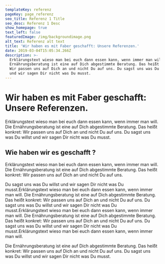```yaml
---
templateKey: referenz
pageKey: page_referenz
seo_title: Referenz 1 Title
seo_desc: Referenz 1 Desc
show_homepage: true
text_left: false
featuredImage: /img/backgroundimage.png
alt_text: Referenz alt text
title: 'Wir haben es mit Faber geschafft: Unsere Referenzen.'
date: 2019-03-04T15:05:34.266Z
description: >-
  Erklärungstext wieso man bei euch dann essen kann, wenn immer man will. Die
  Ernährungsberatung ist eine auf Dich abgestimmte Beratung. Das heißt konkret:
  Wir passen uns auf Dich an und nicht Du auf uns. Du sagst uns was Du willst
  und wir sagen Dir nicht was Du musst.
---
```

# Wir haben es mit Faber geschafft: Unsere Referenzen.

Erklärungstext wieso man bei euch dann essen kann, wenn immer man will. Die Ernährungsberatung ist eine auf Dich abgestimmte Beratung. Das heißt konkret: Wir passen uns auf Dich an und nicht Du auf uns. Du sagst uns was Du willst und wir sagen Dir nicht was Du musst.

## Wie haben wir es geschafft ?

Erklärungstext wieso man bei euch dann essen kann, wenn immer man will. Die Ernährungsberatung ist eine auf Dich abgestimmte Beratung. Das heißt konkret: Wir passen uns auf Dich an und nicht Du auf uns. 

Du sagst uns was Du willst und wir sagen Dir nicht was Du musst.Erklärungstext wieso man bei euch dann essen kann, wenn immer man will. Die Ernährungsberatung ist eine auf Dich abgestimmte Beratung. Das heißt konkret: Wir passen uns auf Dich an und nicht Du auf uns. Du sagst uns was Du willst und wir sagen Dir nicht was Du musst.Erklärungstext wieso man bei euch dann essen kann, wenn immer man will. Die Ernährungsberatung ist eine auf Dich abgestimmte Beratung. Das heißt konkret: Wir passen uns auf Dich an und nicht Du auf uns. Du sagst uns was Du willst und wir sagen Dir nicht was Du musst.Erklärungstext wieso man bei euch dann essen kann, wenn immer man will. 

Die Ernährungsberatung ist eine auf Dich abgestimmte Beratung. Das heißt konkret: Wir passen uns auf Dich an und nicht Du auf uns. Du sagst uns was Du willst und wir sagen Dir nicht was Du musst.
